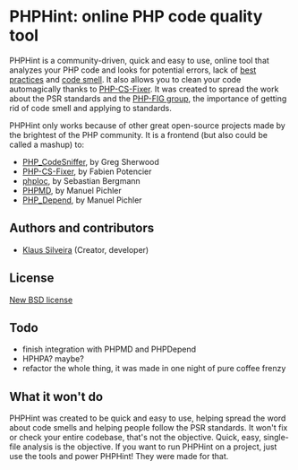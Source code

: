 # PHPHint: online PHP code quality tool

PHPHint is a community-driven, quick and easy to use, online tool that analyzes your PHP code and looks for potential errors, lack of [best practices](http://paul-m-jones.com/archives/2420) and [code smell](http://en.wikipedia.org/wiki/Code_smell). It also allows you to clean your code automagically thanks to [PHP-CS-Fixer](http://cs.sensiolabs.org). It was created to spread the work about the PSR standards and the [PHP-FIG group](http://www.php-fig.org/), the importance of getting rid of code smell and applying to standards.

PHPHint only works because of other great open-source projects made by the brightest of the PHP community. It is a frontend (but also could be called a mashup) to:

* [PHP_CodeSniffer](http://pear.php.net/package/PHP_CodeSniffer), by Greg Sherwood
* [PHP-CS-Fixer](http://cs.sensiolabs.org), by Fabien Potencier
* [phploc](https://github.com/sebastianbergmann/phploc), by Sebastian Bergmann
* [PHPMD](http://phpmd.org/), by Manuel Pichler
* [PHP_Depend](http://pdepend.org/), by Manuel Pichler

## Authors and contributors
* [Klaus Silveira](http://www.klaussilveira.com) (Creator, developer)

## License
[New BSD license](http://www.opensource.org/licenses/bsd-license.php)

## Todo
* finish integration with PHPMD and PHPDepend
* HPHPA? maybe?
* refactor the whole thing, it was made in one night of pure coffee frenzy

## What it won't do
PHPHint was created to be quick and easy to use, helping spread the word about code smells and helping people follow the PSR standards. It won't fix or check your entire codebase, that's not the objective. Quick, easy, single-file analysis is the objective. If you want to run PHPHint on a project, just use the tools and power PHPHint! They were made for that.